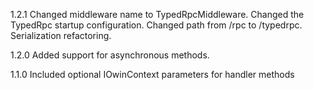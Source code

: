 ﻿1.2.1
Changed middleware name to TypedRpcMiddleware.
Changed the TypedRpc startup configuration.
Changed path from /rpc to /typedrpc.
Serialization refactoring.

1.2.0
Added support for asynchronous methods.

1.1.0
Included optional IOwinContext parameters for handler methods
